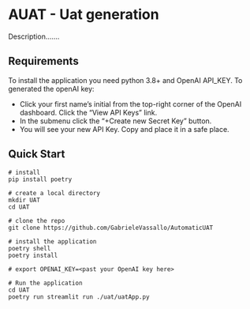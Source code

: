# AUAT - Uat generation
Description.......

## Requirements
To install the application you need python 3.8+ and OpenAI API_KEY.
To generated the openAI key:
- Click your first name’s initial from the top-right corner of the OpenAI dashboard. Click the “View API Keys” link.
- In the submenu click the “+Create new Secret Key” button.
- You will see your new API Key. Copy and place it in a safe place.

## Quick Start

```
# install 
pip install poetry

# create a local directory
mkdir UAT
cd UAT

# clone the repo
git clone https://github.com/GabrieleVassallo/AutomaticUAT

# install the application
poetry shell
poetry install

# export OPENAI_KEY=<past your OpenAI key here>

# Run the application
cd UAT
poetry run streamlit run ./uat/uatApp.py

```